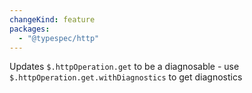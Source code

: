```yaml
---
changeKind: feature
packages:
  - "@typespec/http"
---
```


Updates `$.httpOperation.get` to be a diagnosable - use `$.httpOperation.get.withDiagnostics` to get diagnostics
